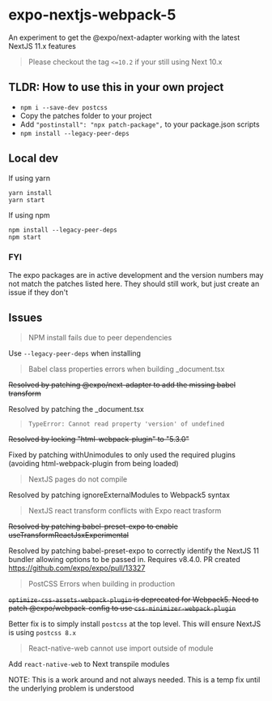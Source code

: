 # expo-nextjs-webpack-5

An experiment to get the @expo/next-adapter working with the latest NextJS 11.x features

> Please checkout the tag `<=10.2` if your still using Next 10.x

## TLDR: How to use this in your own project

- `npm i --save-dev postcss`
- Copy the patches folder to your project
- Add `"postinstall": "npx patch-package",` to your package.json scripts
- `npm install --legacy-peer-deps`

## Local dev 

If using yarn

```
yarn install
yarn start
```

If using npm

```
npm install --legacy-peer-deps
npm start
```

### FYI

The expo packages are in active development and the version numbers may not match the patches listed here. They should still work, but just create an issue if they don't

## Issues

> NPM install fails due to peer dependencies

Use `--legacy-peer-deps` when installing

> Babel class properties errors when building \_document.tsx

~~Resolved by patching @expo/next-adapter to add the missing babel transform~~

Resolved by patching the _document.tsx

> `TypeError: Cannot read property 'version' of undefined`

~~Resolved by locking "html-webpack-plugin" to "5.3.0"~~

Fixed by patching withUnimodules to only used the required plugins (avoiding html-webpack-plugin from being loaded)

> NextJS pages do not compile

Resolved by patching ignoreExternalModules to Webpack5 syntax

> NextJS react transform conflicts with Expo react trasform

~~Resolved by patching babel-preset-expo to enable useTransformReactJsxExperimental~~

Resolved by patching babel-preset-expo to correctly identify the NextJS 11 bundler allowing options to be passed in. Requires v8.4.0. PR created https://github.com/expo/expo/pull/13327 

> PostCSS Errors when building in production

~~`optimize-css-assets-webpack-plugin` is deprecated for Webpack5. Need to patch @expo/webpack-config to use `css-minimizer-webpack-plugin`~~

Better fix is to simply install `postcss` at the top level. This will ensure NextJS is using `postcss 8.x`

> React-native-web cannot use import outside of module

Add `react-native-web` to Next transpile modules

NOTE: This is a work around and not always needed. This is a temp fix until the underlying problem is understood
